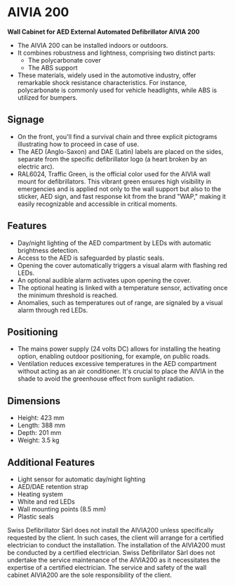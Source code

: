 # AIVIA 200

**Wall Cabinet for AED External Automated Defibrillator AIVIA 200**

- The AIVIA 200 can be installed indoors or outdoors.
- It combines robustness and lightness, comprising two distinct parts:
  - The polycarbonate cover
  - The ABS support
- These materials, widely used in the automotive industry, offer remarkable shock resistance characteristics. For instance, polycarbonate is commonly used for vehicle headlights, while ABS is utilized for bumpers.

## **Signage**

- On the front, you'll find a survival chain and three explicit pictograms illustrating how to proceed in case of use.
- The AED (Anglo-Saxon) and DAE (Latin) labels are placed on the sides, separate from the specific defibrillator logo (a heart broken by an electric arc).
- RAL6024, Traffic Green, is the official color used for the AIVIA wall mount for defibrillators. This vibrant green ensures high visibility in emergencies and is applied not only to the wall support but also to the sticker, AED sign, and fast response kit from the brand "WAP," making it easily recognizable and accessible in critical moments.

## **Features**

- Day/night lighting of the AED compartment by LEDs with automatic brightness detection.
- Access to the AED is safeguarded by plastic seals.
- Opening the cover automatically triggers a visual alarm with flashing red LEDs.
- An optional audible alarm activates upon opening the cover.
- The optional heating is linked with a temperature sensor, activating once the minimum threshold is reached.
- Anomalies, such as temperatures out of range, are signaled by a visual alarm through red LEDs.

## **Positioning**

- The mains power supply (24 volts DC) allows for installing the heating option, enabling outdoor positioning, for example, on public roads.
- Ventilation reduces excessive temperatures in the AED compartment without acting as an air conditioner. It's crucial to place the AIVIA in the shade to avoid the greenhouse effect from sunlight radiation.

## **Dimensions**

- Height: 423 mm
- Length: 388 mm
- Depth: 201 mm
- Weight: 3.5 kg

## **Additional Features**

- Light sensor for automatic day/night lighting
- AED/DAE retention strap
- Heating system
- White and red LEDs
- Wall mounting points (8.5 mm)
- Plastic seals

Swiss Defibrillator Sàrl does not install the AIVIA200 unless specifically requested by the client. In such cases, the client will arrange for a certified electrician to conduct the installation. The installation of the AIVIA200 must be conducted by a certified electrician. Swiss Defibrillator Sàrl does not undertake the service maintenance of the AIVIA200 as it necessitates the expertise of a certified electrician. The service and safety of the wall cabinet AIVIA200 are the sole responsibility of the client.

